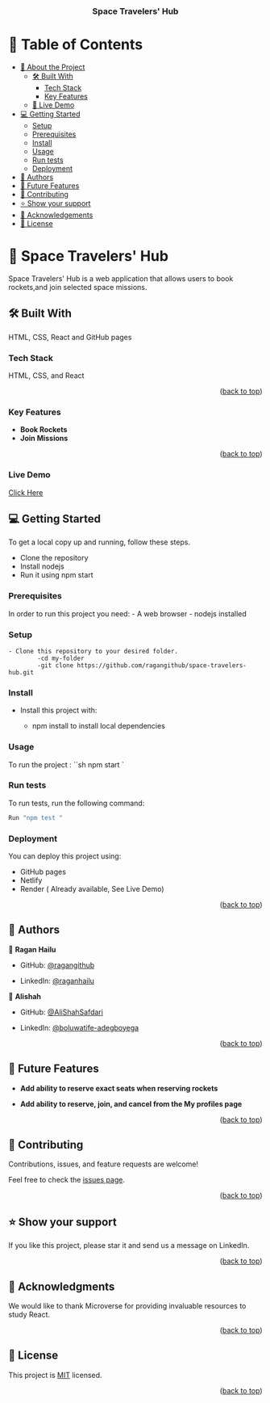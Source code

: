 <a name="readme-top"></a>

<div align="center">
  <h3><b>Space Travelers' Hub</b></h3>
</div>

<!-- TABLE OF CONTENTS -->

# 📗 Table of Contents

- [📖 About the Project](#about-project)
  - [🛠 Built With](#built-with)
    - [Tech Stack](#tech-stack)
    - [Key Features](#key-features)
  - [🚀 Live Demo](#live-demo)
- [💻 Getting Started](#getting-started)
  - [Setup](#setup)
  - [Prerequisites](#prerequisites)
  - [Install](#install)
  - [Usage](#usage)
  - [Run tests](#run-tests)
  - [Deployment](#deployment)
- [👥 Authors](#authors)
- [🔭 Future Features](#future-features)
- [🤝 Contributing](#contributing)
- [⭐️ Show your support](#support)
- [🙏 Acknowledgements](#acknowledgements)
- [📝 License](#license)

<!-- PROJECT DESCRIPTION -->

# 📖 Space Travelers' Hub<a name="about-project"></a>

Space Travelers' Hub is a web application that allows users to book rockets,and join selected space missions.

## 🛠 Built With <a name="built-with"></a>

HTML, CSS, React and GitHub pages

### Tech Stack <a name="tech-stack"></a>

HTML, CSS, and React

<p align="right">(<a href="#readme-top">back to top</a>)</p>
<!-- Features -->

### Key Features <a name="key-features"></a>

- **Book Rockets**
- **Join Missions**

<p align="right">(<a href="#readme-top">back to top</a>)</p>

### Live Demo

[Click Here](https://space-travelers-8rhh.onrender.com/)

## 💻 Getting Started <a name="getting-started"></a>

To get a local copy up and running, follow these steps.

- Clone the repository
- Install nodejs
- Run it using npm start

### Prerequisites

In order to run this project you need: - A web browser - nodejs installed

### Setup

    - Clone this repository to your desired folder.
            -cd my-folder
            -git clone https://github.com/ragangithub/space-travelers-hub.git

### Install

- Install this project with:

  - npm install to install local dependencies

### Usage

To run the project :
``sh
    npm start
    `

### Run tests

To run tests, run the following command:

```sh
Run "npm test "
```

### Deployment

You can deploy this project using:

- GitHub pages
- Netlify
- Render ( Already available, See Live Demo)

<p align="right">(<a href="#readme-top">back to top</a>)</p>
  
<!-- AUTHORS -->

## 👥 Authors <a name="authors"></a>

👤 **Ragan Hailu**

- GitHub: [@ragangithub](https://github.com/ragangithub)

- LinkedIn: [@raganhailu](https://www.linkedin.com/in/raganhailu/)

👤 **Alishah**

- GitHub: [@AliShahSafdari](https://github.com/AliShahSafdari)

- LinkedIn: [@boluwatife-adegboyega](https://www.linkedin.com/in/ali-shah-safdari-010541215/)

<p align="right">(<a href="#readme-top">back to top</a>)</p>

<!-- FUTURE FEATURES -->

## 🔭 Future Features <a name="future-features"></a>

- **Add ability to reserve exact seats when reserving rockets**

- **Add ability to reserve, join, and cancel from the My profiles page**

<p align="right">(<a href="#readme-top">back to top</a>)</p>

<!-- CONTRIBUTING -->

## 🤝 Contributing <a name="contributing"></a>

Contributions, issues, and feature requests are welcome!

Feel free to check the [issues page](https://github.com/ragangithub/space-travelers-hub.git/issues).

<p align="right">(<a href="#readme-top">back to top</a>)</p>

<!-- SUPPORT -->

## ⭐️ Show your support <a name="support"></a>

If you like this project, please star it and send us a message on LinkedIn.

<p align="right">(<a href="#readme-top">back to top</a>)</p>

<!-- ACKNOWLEDGEMENTS -->

## 🙏 Acknowledgments <a name="acknowledgements"></a>

We would like to thank Microverse for providing invaluable resources to study React.

<p align="right">(<a href="#readme-top">back to top</a>)</p>

<!-- LICENSE -->

## 📝 License <a name="license"></a>

This project is [MIT](./LICENSE) licensed.

<p align="right">(<a href="#readme-top">back to top</a>)</p>
